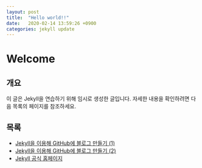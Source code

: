 ```yaml
---
layout: post
title:  "Hello world!!"
date:   2020-02-14 13:59:26 +0900
categories: jekyll update
---
```



# Welcome

## 개요
 이 글은 Jekyll을 연습하기 위해 임시로 생성한 글입니다.
 자세한 내용을 확인하려면 다음 목록의 페이지를 참조하세요.

## 목록
- [Jekyll을 이용해 GitHub에 블로그 만들기 (1)](https://jetalog.net/86)
- [Jekyll을 이용해 GitHub에 블로그 만들기 (2)](https://jetalog.net/87)
- [Jekyll 공식 홈페이지](https://jekyllrb-ko.github.io)
